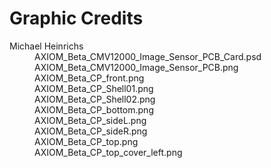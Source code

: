 # Graphic Credits

<dl>
  <dt>Michael Heinrichs</dt>
  <dd>AXIOM_Beta_CMV12000_Image_Sensor_PCB_Card.psd</dd>
  <dd>AXIOM_Beta_CMV12000_Image_Sensor_PCB.png</dd>
  <dd>AXIOM_Beta_CP_front.png</dd>
  <dd>AXIOM_Beta_CP_Shell01.png</dd>
  <dd>AXIOM_Beta_CP_Shell02.png</dd>
  <dd>AXIOM_Beta_CP_bottom.png</dd>
  <dd>AXIOM_Beta_CP_sideL.png</dd>
  <dd>AXIOM_Beta_CP_sideR.png</dd>
  <dd>AXIOM_Beta_CP_top.png</dd>
  <dd>AXIOM_Beta_CP_top_cover_left.png</dd>
</dl>



